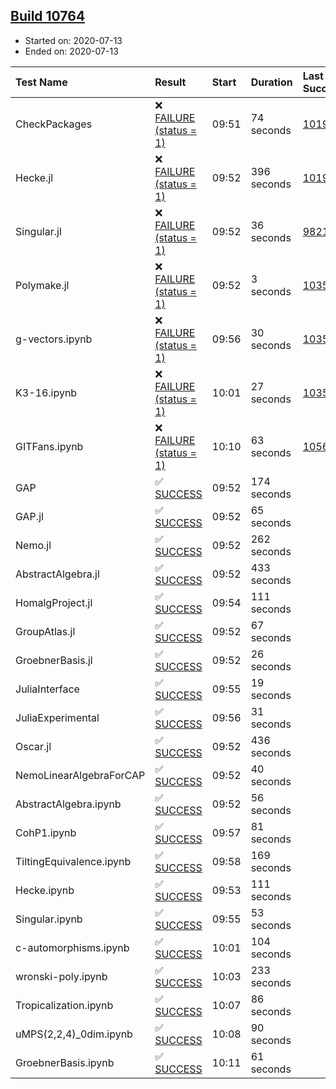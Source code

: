 ## [Build 10764](https://oscarci.mathematik.uni-kl.de/job/oscar/10764/)

* Started on: 2020-07-13
* Ended on: 2020-07-13

| Test Name    | Result | Start | Duration | Last Success | First Failure |
|:-------------|:-------|:------|:---------|:-------------|:--------------|
| CheckPackages | ❌ [FAILURE (status = 1)](https://oscarci.mathematik.uni-kl.de/job/oscar/10764/artifact/logs/build-10764/CheckPackages.log) | 09:51 | 74 seconds | [10197](https://oscarci.mathematik.uni-kl.de/job/oscar/10197/) | [10198](https://oscarci.mathematik.uni-kl.de/job/oscar/10198/) |
| Hecke.jl | ❌ [FAILURE (status = 1)](https://oscarci.mathematik.uni-kl.de/job/oscar/10764/artifact/logs/build-10764/Hecke.jl.log) | 09:52 | 396 seconds | [10197](https://oscarci.mathematik.uni-kl.de/job/oscar/10197/) | [10198](https://oscarci.mathematik.uni-kl.de/job/oscar/10198/) |
| Singular.jl | ❌ [FAILURE (status = 1)](https://oscarci.mathematik.uni-kl.de/job/oscar/10764/artifact/logs/build-10764/Singular.jl.log) | 09:52 | 36 seconds | [9821](https://oscarci.mathematik.uni-kl.de/job/oscar/9821/) | [9822](https://oscarci.mathematik.uni-kl.de/job/oscar/9822/) |
| Polymake.jl | ❌ [FAILURE (status = 1)](https://oscarci.mathematik.uni-kl.de/job/oscar/10764/artifact/logs/build-10764/Polymake.jl.log) | 09:52 | 3 seconds | [10356](https://oscarci.mathematik.uni-kl.de/job/oscar/10356/) | [10357](https://oscarci.mathematik.uni-kl.de/job/oscar/10357/) |
| g-vectors.ipynb | ❌ [FAILURE (status = 1)](https://oscarci.mathematik.uni-kl.de/job/oscar/10764/artifact/logs/build-10764/g-vectors.ipynb.log) | 09:56 | 30 seconds | [10356](https://oscarci.mathematik.uni-kl.de/job/oscar/10356/) | [10357](https://oscarci.mathematik.uni-kl.de/job/oscar/10357/) |
| K3-16.ipynb | ❌ [FAILURE (status = 1)](https://oscarci.mathematik.uni-kl.de/job/oscar/10764/artifact/logs/build-10764/K3-16.ipynb.log) | 10:01 | 27 seconds | [10356](https://oscarci.mathematik.uni-kl.de/job/oscar/10356/) | [10357](https://oscarci.mathematik.uni-kl.de/job/oscar/10357/) |
| GITFans.ipynb | ❌ [FAILURE (status = 1)](https://oscarci.mathematik.uni-kl.de/job/oscar/10764/artifact/logs/build-10764/GITFans.ipynb.log) | 10:10 | 63 seconds | [10566](https://oscarci.mathematik.uni-kl.de/job/oscar/10566/) | [10567](https://oscarci.mathematik.uni-kl.de/job/oscar/10567/) |
| GAP | ✅ [SUCCESS](https://oscarci.mathematik.uni-kl.de/job/oscar/10764/artifact/logs/build-10764/GAP.log) | 09:52 | 174 seconds |  |  |
| GAP.jl | ✅ [SUCCESS](https://oscarci.mathematik.uni-kl.de/job/oscar/10764/artifact/logs/build-10764/GAP.jl.log) | 09:52 | 65 seconds |  |  |
| Nemo.jl | ✅ [SUCCESS](https://oscarci.mathematik.uni-kl.de/job/oscar/10764/artifact/logs/build-10764/Nemo.jl.log) | 09:52 | 262 seconds |  |  |
| AbstractAlgebra.jl | ✅ [SUCCESS](https://oscarci.mathematik.uni-kl.de/job/oscar/10764/artifact/logs/build-10764/AbstractAlgebra.jl.log) | 09:52 | 433 seconds |  |  |
| HomalgProject.jl | ✅ [SUCCESS](https://oscarci.mathematik.uni-kl.de/job/oscar/10764/artifact/logs/build-10764/HomalgProject.jl.log) | 09:54 | 111 seconds |  |  |
| GroupAtlas.jl | ✅ [SUCCESS](https://oscarci.mathematik.uni-kl.de/job/oscar/10764/artifact/logs/build-10764/GroupAtlas.jl.log) | 09:52 | 67 seconds |  |  |
| GroebnerBasis.jl | ✅ [SUCCESS](https://oscarci.mathematik.uni-kl.de/job/oscar/10764/artifact/logs/build-10764/GroebnerBasis.jl.log) | 09:52 | 26 seconds |  |  |
| JuliaInterface | ✅ [SUCCESS](https://oscarci.mathematik.uni-kl.de/job/oscar/10764/artifact/logs/build-10764/JuliaInterface.log) | 09:55 | 19 seconds |  |  |
| JuliaExperimental | ✅ [SUCCESS](https://oscarci.mathematik.uni-kl.de/job/oscar/10764/artifact/logs/build-10764/JuliaExperimental.log) | 09:56 | 31 seconds |  |  |
| Oscar.jl | ✅ [SUCCESS](https://oscarci.mathematik.uni-kl.de/job/oscar/10764/artifact/logs/build-10764/Oscar.jl.log) | 09:52 | 436 seconds |  |  |
| NemoLinearAlgebraForCAP | ✅ [SUCCESS](https://oscarci.mathematik.uni-kl.de/job/oscar/10764/artifact/logs/build-10764/NemoLinearAlgebraForCAP.log) | 09:52 | 40 seconds |  |  |
| AbstractAlgebra.ipynb | ✅ [SUCCESS](https://oscarci.mathematik.uni-kl.de/job/oscar/10764/artifact/logs/build-10764/AbstractAlgebra.ipynb.log) | 09:52 | 56 seconds |  |  |
| CohP1.ipynb | ✅ [SUCCESS](https://oscarci.mathematik.uni-kl.de/job/oscar/10764/artifact/logs/build-10764/CohP1.ipynb.log) | 09:57 | 81 seconds |  |  |
| TiltingEquivalence.ipynb | ✅ [SUCCESS](https://oscarci.mathematik.uni-kl.de/job/oscar/10764/artifact/logs/build-10764/TiltingEquivalence.ipynb.log) | 09:58 | 169 seconds |  |  |
| Hecke.ipynb | ✅ [SUCCESS](https://oscarci.mathematik.uni-kl.de/job/oscar/10764/artifact/logs/build-10764/Hecke.ipynb.log) | 09:53 | 111 seconds |  |  |
| Singular.ipynb | ✅ [SUCCESS](https://oscarci.mathematik.uni-kl.de/job/oscar/10764/artifact/logs/build-10764/Singular.ipynb.log) | 09:55 | 53 seconds |  |  |
| c-automorphisms.ipynb | ✅ [SUCCESS](https://oscarci.mathematik.uni-kl.de/job/oscar/10764/artifact/logs/build-10764/c-automorphisms.ipynb.log) | 10:01 | 104 seconds |  |  |
| wronski-poly.ipynb | ✅ [SUCCESS](https://oscarci.mathematik.uni-kl.de/job/oscar/10764/artifact/logs/build-10764/wronski-poly.ipynb.log) | 10:03 | 233 seconds |  |  |
| Tropicalization.ipynb | ✅ [SUCCESS](https://oscarci.mathematik.uni-kl.de/job/oscar/10764/artifact/logs/build-10764/Tropicalization.ipynb.log) | 10:07 | 86 seconds |  |  |
| uMPS(2,2,4)_0dim.ipynb | ✅ [SUCCESS](https://oscarci.mathematik.uni-kl.de/job/oscar/10764/artifact/logs/build-10764/uMPS-2-2-4-_0dim.ipynb.log) | 10:08 | 90 seconds |  |  |
| GroebnerBasis.ipynb | ✅ [SUCCESS](https://oscarci.mathematik.uni-kl.de/job/oscar/10764/artifact/logs/build-10764/GroebnerBasis.ipynb.log) | 10:11 | 61 seconds |  |  |
